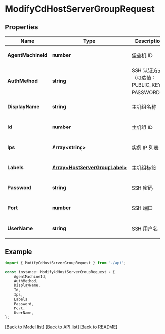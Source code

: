 # ModifyCdHostServerGroupRequest


## Properties

Name | Type | Description | Notes
------------ | ------------- | ------------- | -------------
**AgentMachineId** | **number** | 堡垒机 ID | [optional] [default to undefined]
**AuthMethod** | **string** | SSH 认证方式（可选值：PUBLIC_KEY、PASSWORD） | [optional] [default to undefined]
**DisplayName** | **string** | 主机组名称 | [optional] [default to undefined]
**Id** | **number** | 主机组 ID | [optional] [default to undefined]
**Ips** | **Array&lt;string&gt;** | 实例 IP 列表 | [optional] [default to undefined]
**Labels** | [**Array&lt;HostServerGroupLabel&gt;**](HostServerGroupLabel.md) | 主机组标签 | [optional] [default to undefined]
**Password** | **string** | SSH 密码 | [optional] [default to undefined]
**Port** | **number** | SSH 端口 | [optional] [default to undefined]
**UserName** | **string** | SSH 用户名 | [optional] [default to undefined]

## Example

```typescript
import { ModifyCdHostServerGroupRequest } from './api';

const instance: ModifyCdHostServerGroupRequest = {
    AgentMachineId,
    AuthMethod,
    DisplayName,
    Id,
    Ips,
    Labels,
    Password,
    Port,
    UserName,
};
```

[[Back to Model list]](../README.md#documentation-for-models) [[Back to API list]](../README.md#documentation-for-api-endpoints) [[Back to README]](../README.md)
